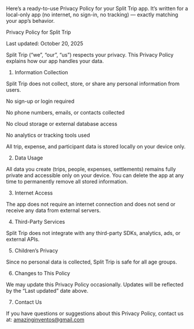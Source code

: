 Here’s a ready-to-use Privacy Policy for your Split Trip app.
It’s written for a local-only app (no internet, no sign-in, no tracking) — exactly matching your app’s behavior.

Privacy Policy for Split Trip

Last updated: October 20, 2025

Split Trip (“we”, “our”, “us”) respects your privacy. This Privacy Policy explains how our app handles your data.

1. Information Collection

Split Trip does not collect, store, or share any personal information from users.

No sign-up or login required

No phone numbers, emails, or contacts collected

No cloud storage or external database access

No analytics or tracking tools used

All trip, expense, and participant data is stored locally on your device only.

2. Data Usage

All data you create (trips, people, expenses, settlements) remains fully private and accessible only on your device.
You can delete the app at any time to permanently remove all stored information.

3. Internet Access

The app does not require an internet connection and does not send or receive any data from external servers.

4. Third-Party Services

Split Trip does not integrate with any third-party SDKs, analytics, ads, or external APIs.

5. Children’s Privacy

Since no personal data is collected, Split Trip is safe for all age groups.

6. Changes to This Policy

We may update this Privacy Policy occasionally. Updates will be reflected by the “Last updated” date above.

7. Contact Us

If you have questions or suggestions about this Privacy Policy, contact us at: amazinginventos@gmail.com
